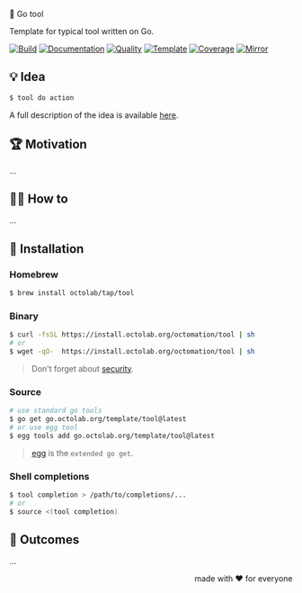 🧩 Go tool

Template for typical tool written on Go.

[![Build][build.icon]][build.page]
[![Documentation][docs.icon]][docs.page]
[![Quality][quality.icon]][quality.page]
[![Template][template.icon]][template.page]
[![Coverage][coverage.icon]][coverage.page]
[![Mirror][mirror.icon]][mirror.page]

## 💡 Idea

```bash
$ tool do action
```

A full description of the idea is available [here][design.page].

## 🏆 Motivation

...

## 🤼‍♂️ How to

...

## 🧩 Installation

### Homebrew

```bash
$ brew install octolab/tap/tool
```

### Binary

```bash
$ curl -fsSL https://install.octolab.org/octomation/tool | sh
# or
$ wget -qO-  https://install.octolab.org/octomation/tool | sh
```

> Don't forget about [security](https://www.idontplaydarts.com/2016/04/detecting-curl-pipe-bash-server-side/).

### Source

```bash
# use standard go tools
$ go get go.octolab.org/template/tool@latest
# or use egg tool
$ egg tools add go.octolab.org/template/tool@latest
```

> [egg][] is the `extended go get`.

### Shell completions

```bash
$ tool completion > /path/to/completions/...
# or
$ source <(tool completion)
```

## 🤲 Outcomes

...

<p align="right">made with ❤️ for everyone</p>

[awesome.icon]:     https://awesome.re/mentioned-badge.svg
[build.page]:       https://github.com/octomation/go-tool/actions/workflows/ci.yml
[build.icon]:       https://github.com/octomation/go-tool/actions/workflows/ci.yml/badge.svg
[coverage.page]:    https://codeclimate.com/github/octomation/go-tool/test_coverage
[coverage.icon]:    https://api.codeclimate.com/v1/badges/8491ba0aada439d2df0c/test_coverage
[design.page]:      https://www.notion.so/33715348cc114ea79dd350a25d16e0b0
[docs.page]:        https://pkg.go.dev/go.octolab.org/template/tool
[docs.icon]:        https://img.shields.io/badge/docs-pkg.go.dev-blue
[mirror.page]:      https://bitbucket.org/kamilsk/go-tool
[mirror.icon]:      https://img.shields.io/badge/mirror-bitbucket-blue
[promo.page]:       https://github.com/octomation/go-tool
[quality.page]:     https://goreportcard.com/report/go.octolab.org/template/tool
[quality.icon]:     https://goreportcard.com/badge/go.octolab.org/template/tool
[template.page]:    https://github.com/octomation/go-tool
[template.icon]:    https://img.shields.io/badge/template-go--tool-blue

[egg]:              https://github.com/kamilsk/egg
